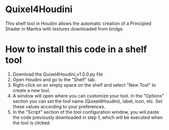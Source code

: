 # Quixel4Houdini
This shelf tool in Houdini allows the automatic creation of a Principled Shader in Mantra with textures downloaded from bridge.

# How to install this code in a shelf tool
1. Download the Quixel4Houdini_v1.0.0.py file
2. Open Houdini and go to the "Shelf" tab.
3. Right-click on an empty space on the shelf and select "New Tool" to create a new tool.
4. A window will open where you can customize your tool.
   In the "Options" section you can set the tool name (Quixel4Houdini), label, icon, etc.
   Set these values according to your preferences.
5. In the "Script" section of the tool configuration window, you will paste the code previously downloaded in step 1, which will be executed when the tool is clicked.  
